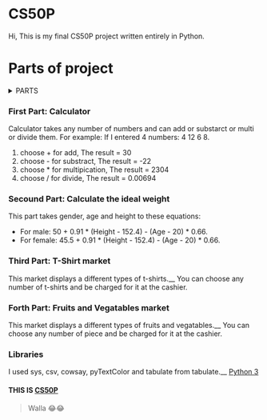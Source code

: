 # CS50P
Hi, This is my final CS50P project written entirely in Python.
# Parts of project
<details>
<summary>PARTS</summary>

| Rank | PARTS |
|-----:|-----------|
|     1| Calculator|
|     2| calc the ideal weight    |
|     3| T-Shirt market       |
|     4| Fruits and Vegatables market|

</details>

### First Part: Calculator 
Calculator takes any number of numbers and can add or substarct or multi or divide them.
For example: If I entered 4 numbers: 4 12 6 8.
1. choose + for add, The result = 30
2. choose - for substract, The result = -22
3. choose * for multipication, The result = 2304
4. choose / for divide, The result = 0.00694
### Secound Part: Calculate the ideal weight
This part takes gender, age and height to these equations:
- For male: 50 + 0.91 * (Height - 152.4) - (Age - 20) * 0.66.
- For female: 45.5 + 0.91 * (Height - 152.4) - (Age - 20) * 0.66.
### Third Part: T-Shirt market
This market displays a different types of t-shirts.__
You can choose any number of t-shirts and be charged for it at the cashier.
### Forth Part: Fruits and Vegatables market
This market displays a different types of fruits and vegatables.__
You can choose any number of piece and be charged for it at the cashier.
### Libraries
I used sys, csv, cowsay, pyTextColor and tabulate from tabulate.__
[Python 3](https://docs.python.org/3/library/stdtypes.html#string-methods)
#### THIS IS [CS50P](https://cs50.harvard.edu/python/)
> Walla 😂😂

